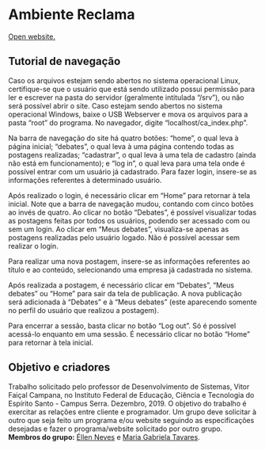 # Ambiente Reclama

[Open website.](https://eosn.github.io/Ambiente-Reclama/ca/ca_index.html)

## Tutorial de navegação
Caso os arquivos estejam sendo abertos no sistema operacional Linux, certifique-se que o usuário que está sendo utilizado possui permissão para ler e escrever na pasta do servidor (geralmente intitulada “/srv”), ou não será possível abrir o site. Caso estejam sendo abertos no sistema operacional Windows, baixe o USB Webserver e mova os arquivos para a pasta “root” do programa. No navegador, digite “localhost/ca_index.php”. 

Na barra de navegação do site há quatro botões: “home”, o qual leva à página inicial; “debates”, o qual leva à uma página contendo todas as postagens realizadas; “cadastrar”, o qual leva à uma tela de cadastro (ainda não está em funcionamento); e “log in”, o qual leva para uma tela onde é possível entrar com um usuário já cadastrado. Para fazer login, insere-se as informações referentes à determinado usuário.

Após realizado o login, é necessário clicar em “Home” para retornar à tela inicial. Note que a barra de navegação mudou, contando com cinco botões ao invés de quatro. Ao clicar no botão “Debates”, é possível visualizar todas as postagens feitas por todos os usuários, podendo ser acessado com ou sem um login. Ao clicar em “Meus debates”, visualiza-se apenas as postagens realizadas pelo usuário logado. Não é possível acessar sem realizar o login.

Para realizar uma nova postagem, insere-se as informações referentes ao título e ao conteúdo, selecionando uma empresa já cadastrada no sistema.

Após realizada a postagem, é necessário clicar em “Debates”, “Meus debates” ou “Home” para sair da tela de publicação. A nova publicação será adicionada à “Debates” e à “Meus debates” (este aparecendo somente no perfil do usuário que realizou a postagem).

Para encerrar a sessão, basta clicar no botão “Log out”. Só é possível acessá-lo enquanto em uma sessão. É necessário clicar no botão “Home” para retornar à tela inicial.

## Objetivo e criadores
Trabalho solicitado pelo professor de Desenvolvimento de Sistemas, Vitor Faiçal Campana, no Instituto Federal de Educação, Ciência e Tecnologia do Espírito Santo - Campus Serra. Dezembro, 2019. O objetivo do trabalho é exercitar as relações entre cliente e programador. Um grupo deve solicitar à outro que seja feito um programa e/ou website seguindo as especificações desejadas e fazer o programa/website solicitado por outro grupo.<br>
<b>Membros do grupo:</b> [Éllen Neves](https://github.com/Eosn) e [Maria Gabriela Tavares](https://github.com/mabist).
